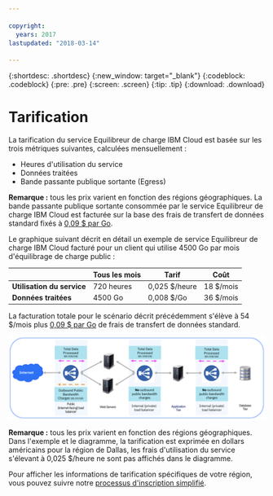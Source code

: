 ```yaml
---

copyright:
  years: 2017
lastupdated: "2018-03-14"

---
```


{:shortdesc: .shortdesc}
{:new_window: target="_blank"}
{:codeblock: .codeblock}
{:pre: .pre}
{:screen: .screen}
{:tip: .tip}
{:download: .download}


# Tarification

La tarification du service Equilibreur de charge IBM Cloud est basée sur les trois métriques suivantes, calculées mensuellement :

* Heures d'utilisation du service
* Données traitées
* Bande passante publique sortante (Egress)

**Remarque :** tous les prix varient en fonction des régions géographiques. La bande passante publique sortante consommée par le service Equilibreur de charge IBM Cloud est facturée sur la base des frais de transfert de données standard fixés à [0,09 $ par Go](https://www.ibm.com/cloud/bandwidth).

Le graphique suivant décrit en détail un exemple de service Equilibreur de charge IBM Cloud facturé pour un client qui utilise 4500 Go par mois d'équilibrage de charge public : 

| |Tous les mois |Tarif | Coût |
| ------------- | ------------- | ------------- | ------------- |
| **Utilisation du service** | 720 heures | 0,025 $/heure | 18 $/mois |
| **Données traitées** | 4500 Go | 0,008 $/Go | 36 $/mois |

La facturation totale pour le scénario décrit précédemment s'élève à 54 $/mois plus [0,09 $ par Go](https://www.ibm.com/cloud/bandwidth) de frais de transfert de données standard.

![pricing](./images/pricing.png)


**Remarque :** tous les prix varient en fonction des régions géographiques. Dans l'exemple et le diagramme, la tarification est exprimée en dollars américains pour la région de Dallas, les frais d'utilisation du service s'élevant à 0,025 $/heure ne sont pas affichés dans le diagramme. 

Pour afficher les informations de tarification spécifiques de votre région, vous pouvez suivre notre [processus d'inscription simplifié](https://console.bluemix.net/catalog/infrastructure/load-balancer-group).
